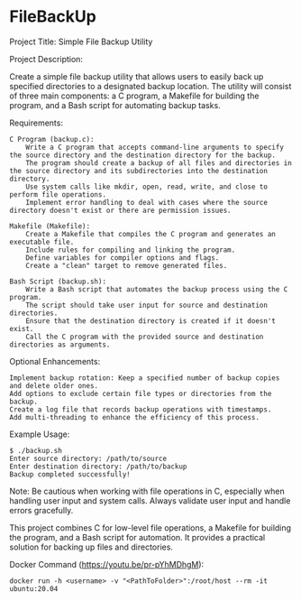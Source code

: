 # FileBackUp

Project Title: Simple File Backup Utility

Project Description:

Create a simple file backup utility that allows users to easily back up specified directories to a designated backup location. The utility will consist of three main components: a C program, a Makefile for building the program, and a Bash script for automating backup tasks.

Requirements:

    C Program (backup.c):
        Write a C program that accepts command-line arguments to specify the source directory and the destination directory for the backup.
        The program should create a backup of all files and directories in the source directory and its subdirectories into the destination directory.
        Use system calls like mkdir, open, read, write, and close to perform file operations.
        Implement error handling to deal with cases where the source directory doesn't exist or there are permission issues.

    Makefile (Makefile):
        Create a Makefile that compiles the C program and generates an executable file.
        Include rules for compiling and linking the program.
        Define variables for compiler options and flags.
        Create a "clean" target to remove generated files.

    Bash Script (backup.sh):
        Write a Bash script that automates the backup process using the C program.
        The script should take user input for source and destination directories.
        Ensure that the destination directory is created if it doesn't exist.
        Call the C program with the provided source and destination directories as arguments.

Optional Enhancements:

    Implement backup rotation: Keep a specified number of backup copies and delete older ones.
    Add options to exclude certain file types or directories from the backup.
    Create a log file that records backup operations with timestamps.
    Add multi-threading to enhance the efficiency of this process.

Example Usage:
```
$ ./backup.sh
Enter source directory: /path/to/source
Enter destination directory: /path/to/backup
Backup completed successfully!
```

Note: Be cautious when working with file operations in C, especially when handling user input and system calls. Always validate user input and handle errors gracefully.

This project combines C for low-level file operations, a Makefile for building the program, and a Bash script for automation. It provides a practical solution for backing up files and directories.

Docker Command (https://youtu.be/pr-pYhMDhgM):
```
docker run -h <username> -v "<PathToFolder>":/root/host --rm -it ubuntu:20.04
```
